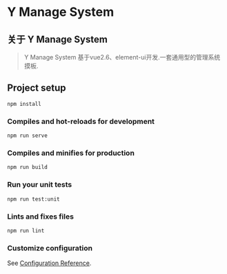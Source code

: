 # Y Manage System

## 关于 Y Manage System
> Y Manage System 基于vue2.6、element-ui开发.一套通用型的管理系统摸板.

## Project setup
```
npm install
```

### Compiles and hot-reloads for development
```
npm run serve
```

### Compiles and minifies for production
```
npm run build
```

### Run your unit tests
```
npm run test:unit
```

### Lints and fixes files
```
npm run lint
```

### Customize configuration
See [Configuration Reference](https://cli.vuejs.org/config/).
